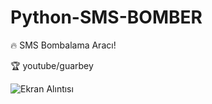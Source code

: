 # Python-SMS-BOMBER
🔥 SMS Bombalama Aracı!

🏆 youtube/guarbey


![Ekran Alıntısı](https://github.com/MehmetKerrti/Python-SMS-BOMBER/assets/149891152/143db4da-c31c-4b20-9fe8-fea83f472b92)
